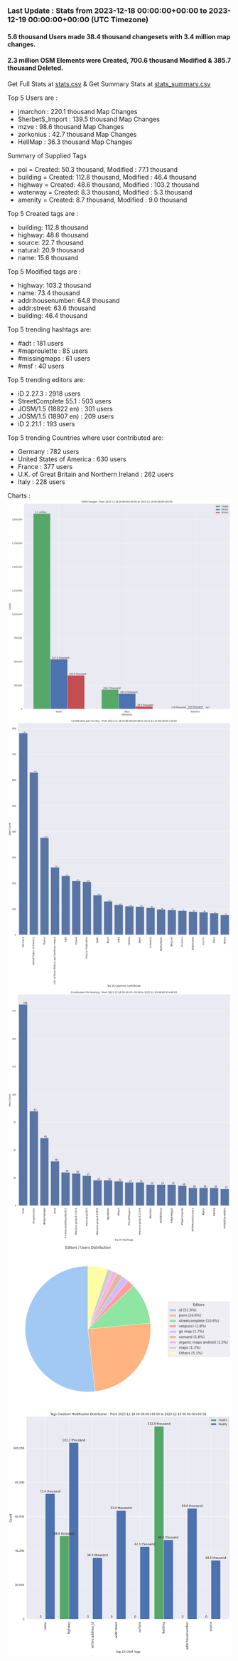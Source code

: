 ### Last Update : Stats from 2023-12-18 00:00:00+00:00 to 2023-12-19 00:00:00+00:00 (UTC Timezone)

#### 5.6 thousand Users made 38.4 thousand changesets with 3.4 million map changes.
#### 2.3 million OSM Elements were Created, 700.6 thousand Modified & 385.7 thousand Deleted.
Get Full Stats at [stats.csv](/stats/Global/Daily/stats.csv)
 & Get Summary Stats at [stats_summary.csv](/stats/Global/Daily/stats_summary.csv)

Top 5 Users are : 
- jmarchon : 220.1 thousand Map Changes
- SherbetS_Import : 139.5 thousand Map Changes
- mzve : 98.6 thousand Map Changes
- zorkonius : 42.7 thousand Map Changes
- HellMap : 36.3 thousand Map Changes

Summary of Supplied Tags
- poi = Created: 50.3 thousand, Modified : 77.1 thousand
- building = Created: 112.8 thousand, Modified : 46.4 thousand
- highway = Created: 48.6 thousand, Modified : 103.2 thousand
- waterway = Created: 8.3 thousand, Modified : 5.3 thousand
- amenity = Created: 8.7 thousand, Modified : 9.0 thousand


Top 5 Created tags are :
- building: 112.8 thousand
- highway: 48.6 thousand
- source: 22.7 thousand
- natural: 20.9 thousand
- name: 15.6 thousand


Top 5 Modified tags are :
- highway: 103.2 thousand
- name: 73.4 thousand
- addr:housenumber: 64.8 thousand
- addr:street: 63.6 thousand
- building: 46.4 thousand


Top 5 trending hashtags are:
- #adt : 181 users
- #maproulette : 85 users
- #missingmaps : 61 users
- #msf : 40 users


Top 5 trending editors are:
- iD 2.27.3 : 2918 users
- StreetComplete 55.1 : 503 users
- JOSM/1.5 (18822 en) : 301 users
- JOSM/1.5 (18907 en) : 209 users
- iD 2.21.1 : 193 users


Top 5 trending Countries where user contributed are:
- Germany : 782 users
- United States of America : 630 users
- France : 377 users
- U.K. of Great Britain and Northern Ireland : 262 users
- Italy : 228 users


 Charts : 
![Alt text](./stats_osm_changes.png) 
![Alt text](./stats_users_per_country.png) 
![Alt text](./stats_users_per_hashtag.png) 
![Alt text](./stats_editors_pie_chart.png) 
![Alt text](./stats_tags.png) 
